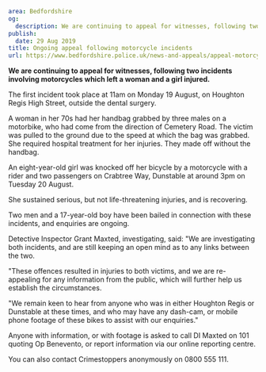 ```yaml
area: Bedfordshire
og:
  description: We are continuing to appeal for witnesses, following two incidents in Houghton Regis and Dunstable involving motorcycles which left a woman and a girl injured.
publish:
  date: 29 Aug 2019
title: Ongoing appeal following motorcycle incidents
url: https://www.bedfordshire.police.uk/news-and-appeals/appeal-motorcycles-incidents-aug19
```

**We are continuing to appeal for witnesses, following two incidents involving motorcycles which left a woman and a girl injured.**

The first incident took place at 11am on Monday 19 August, on Houghton Regis High Street, outside the dental surgery.

A woman in her 70s had her handbag grabbed by three males on a motorbike, who had come from the direction of Cemetery Road. The victim was pulled to the ground due to the speed at which the bag was grabbed. She required hospital treatment for her injuries. They made off without the handbag.

An eight-year-old girl was knocked off her bicycle by a motorcycle with a rider and two passengers on Crabtree Way, Dunstable at around 3pm on Tuesday 20 August.

She sustained serious, but not life-threatening injuries, and is recovering.

Two men and a 17-year-old boy have been bailed in connection with these incidents, and enquiries are ongoing.

Detective Inspector Grant Maxted, investigating, said: "We are investigating both incidents, and are still keeping an open mind as to any links between the two.

"These offences resulted in injuries to both victims, and we are re-appealing for any information from the public, which will further help us establish the circumstances.

"We remain keen to hear from anyone who was in either Houghton Regis or Dunstable at these times, and who may have any dash-cam, or mobile phone footage of these bikes to assist with our enquiries."

Anyone with information, or with footage is asked to call DI Maxted on 101 quoting Op Benevento, or report information via our online reporting centre.

You can also contact Crimestoppers anonymously on 0800 555 111.
